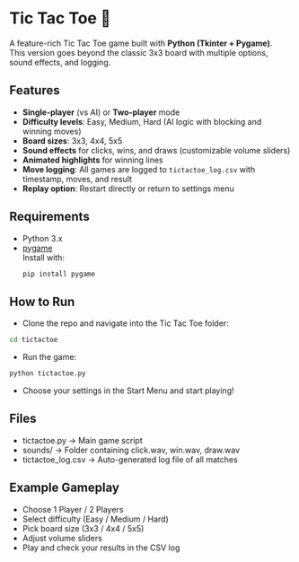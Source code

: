 # Tic Tac Toe 🎲

A feature-rich Tic Tac Toe game built with **Python (Tkinter + Pygame)**.  
This version goes beyond the classic 3x3 board with multiple options, sound effects, and logging.

## Features
- **Single-player** (vs AI) or **Two-player** mode
- **Difficulty levels**: Easy, Medium, Hard (AI logic with blocking and winning moves)
- **Board sizes**: 3x3, 4x4, 5x5
- **Sound effects** for clicks, wins, and draws (customizable volume sliders)
- **Animated highlights** for winning lines
- **Move logging**: All games are logged to `tictactoe_log.csv` with timestamp, moves, and result
- **Replay option**: Restart directly or return to settings menu

## Requirements
- Python 3.x
- [pygame](https://www.pygame.org/news)  
  Install with:
  ```bash
  pip install pygame
## How to Run
- Clone the repo and navigate into the Tic Tac Toe folder:

```bash
cd tictactoe
```
- Run the game:

```bash
python tictactoe.py
```
- Choose your settings in the Start Menu and start playing!

## Files
- tictactoe.py → Main game script
- sounds/ → Folder containing click.wav, win.wav, draw.wav
- tictactoe_log.csv → Auto-generated log file of all matches

## Example Gameplay
- Choose 1 Player / 2 Players
- Select difficulty (Easy / Medium / Hard)
- Pick board size (3x3 / 4x4 / 5x5)
- Adjust volume sliders
- Play and check your results in the CSV log


